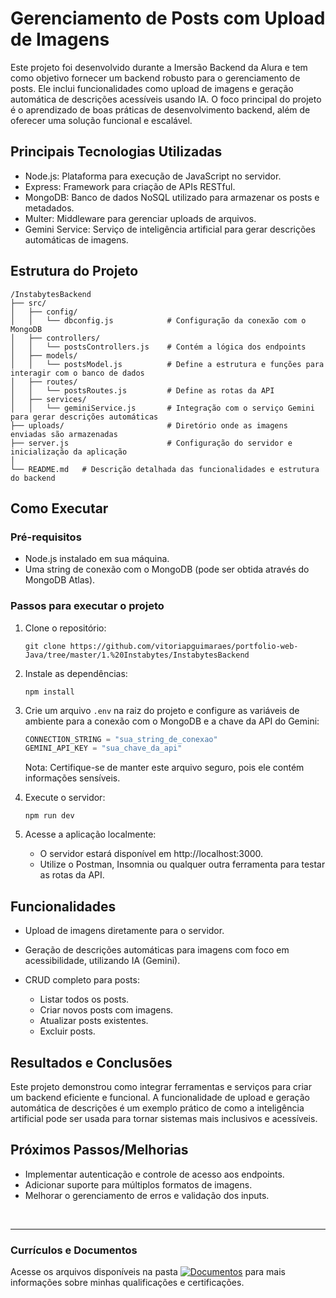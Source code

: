 # Gerenciamento de Posts com Upload de Imagens
Este projeto foi desenvolvido durante a Imersão Backend da Alura e tem como objetivo fornecer um backend robusto para o gerenciamento de posts. Ele inclui funcionalidades como upload de imagens e geração automática de descrições acessíveis usando IA. O foco principal do projeto é o aprendizado de boas práticas de desenvolvimento backend, além de oferecer uma solução funcional e escalável.

## Principais Tecnologias Utilizadas
- Node.js: Plataforma para execução de JavaScript no servidor.
- Express: Framework para criação de APIs RESTful.
- MongoDB: Banco de dados NoSQL utilizado para armazenar os posts e metadados.
- Multer: Middleware para gerenciar uploads de arquivos.
- Gemini Service: Serviço de inteligência artificial para gerar descrições automáticas de imagens.

## Estrutura do Projeto
```
/InstabytesBackend
├── src/
│   ├── config/
│   │   └── dbconfig.js            # Configuração da conexão com o MongoDB
│   ├── controllers/
│   │   └── postsControllers.js    # Contém a lógica dos endpoints
│   ├── models/
│   │   └── postsModel.js          # Define a estrutura e funções para interagir com o banco de dados
│   ├── routes/
│   │   └── postsRoutes.js         # Define as rotas da API
│   ├── services/
│   │   └── geminiService.js       # Integração com o serviço Gemini para gerar descrições automáticas
├── uploads/                       # Diretório onde as imagens enviadas são armazenadas
├── server.js                      # Configuração do servidor e inicialização da aplicação
│
└── README.md   # Descrição detalhada das funcionalidades e estrutura do backend
```

## Como Executar
### Pré-requisitos
- Node.js instalado em sua máquina.
- Uma string de conexão com o MongoDB (pode ser obtida através do MongoDB Atlas).

### Passos para executar o projeto
1. Clone o repositório:
    ```
    git clone https://github.com/vitoriapguimaraes/portfolio-web-Java/tree/master/1.%20Instabytes/InstabytesBackend
    ```

2. Instale as dependências:
    ```
    npm install
    ```

3. Crie um arquivo <code>.env</code> na raiz do projeto e configure as variáveis de ambiente para a conexão com o MongoDB e a chave da API do Gemini:
    ``` javascript
    CONNECTION_STRING = "sua_string_de_conexao"
    GEMINI_API_KEY = "sua_chave_da_api"
    ```

   Nota: Certifique-se de manter este arquivo seguro, pois ele contém informações sensíveis.

4. Execute o servidor:
    ```
    npm run dev
    ```

5. Acesse a aplicação localmente:
    - O servidor estará disponível em http://localhost:3000.
    - Utilize o Postman, Insomnia ou qualquer outra ferramenta para testar as rotas da API.

## Funcionalidades
- Upload de imagens diretamente para o servidor.
- Geração de descrições automáticas para imagens com foco em acessibilidade, utilizando IA (Gemini).
- CRUD completo para posts:

  - Listar todos os posts.
  - Criar novos posts com imagens.
  - Atualizar posts existentes.
  - Excluir posts.

## Resultados e Conclusões
Este projeto demonstrou como integrar ferramentas e serviços para criar um backend eficiente e funcional. A funcionalidade de upload e geração automática de descrições é um exemplo prático de como a inteligência artificial pode ser usada para tornar sistemas mais inclusivos e acessíveis.

## Próximos Passos/Melhorias
- Implementar autenticação e controle de acesso aos endpoints.
- Adicionar suporte para múltiplos formatos de imagens.
- Melhorar o gerenciamento de erros e validação dos inputs.

<br>
<hr> 

### Currículos e Documentos
Acesse os arquivos disponíveis na pasta 
[![Documentos](https://img.shields.io/badge/DOCUMENTOS-%F0%9F%93%83-blue?style=flat-square)](https://github.com/vitoriapguimaraes/vitoriapguimaraes/tree/main/DOCUMENTOS) para mais informações sobre minhas qualificações e certificações.
